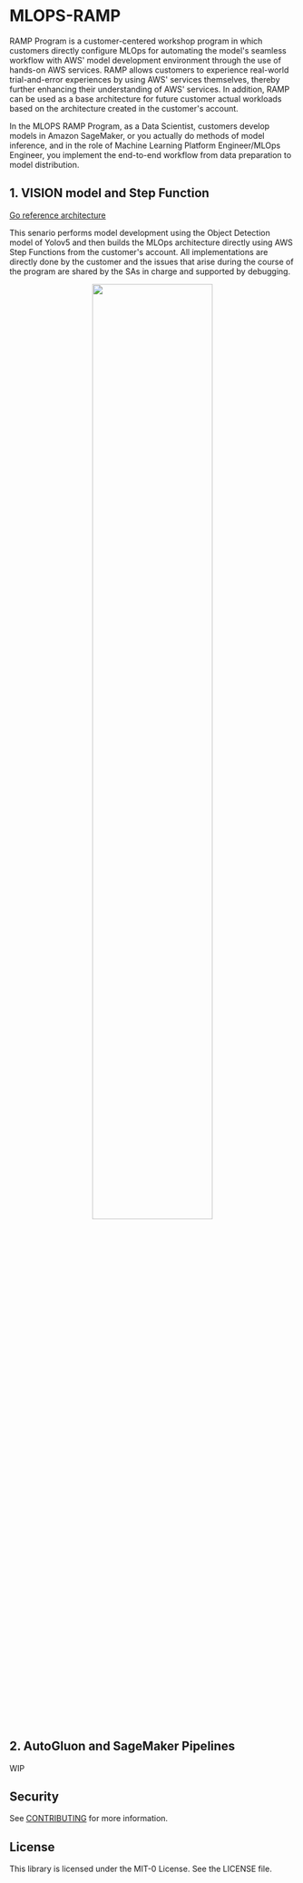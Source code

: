 # MLOPS-RAMP

RAMP Program is a customer-centered workshop program in which customers directly configure MLOps for automating the model's seamless workflow with AWS' model development environment through the use of hands-on AWS services. RAMP allows customers to experience real-world trial-and-error experiences by using AWS' services themselves, thereby further enhancing their understanding of AWS' services. In addition, RAMP can be used as a base architecture for future customer actual workloads based on the architecture created in the customer's account.

In the MLOPS RAMP Program, as a Data Scientist, customers develop models in Amazon SageMaker, or you actually do methods of model inference, and in the role of Machine Learning Platform Engineer/MLOps Engineer, you implement the end-to-end workflow from data preparation to model distribution.

## <div>1. VISION model and Step Function </div>
[Go reference architecture](https://github.com/aws-samples/mlops-ramp/tree/main/mlops-for-vision-step-fn)

This senario performs model development using the Object Detection model of Yolov5 and then builds the MLOps architecture directly using AWS Step Functions from the customer's account. All implementations are directly done by the customer and the issues that arise during the course of the program are shared by the SAs in charge and supported by debugging.

<div align="center">
    <img src="https://raw.githubusercontent.com/aws-samples/mlops-ramp/main/mlops-for-vision-step-fn/figures/ref-architecture-implements.png" width="65%"/>
</div>

## <div>2. AutoGluon and SageMaker Pipelines</div>

WIP

## Security

See [CONTRIBUTING](CONTRIBUTING.md#security-issue-notifications) for more information.

## License

This library is licensed under the MIT-0 License. See the LICENSE file.

